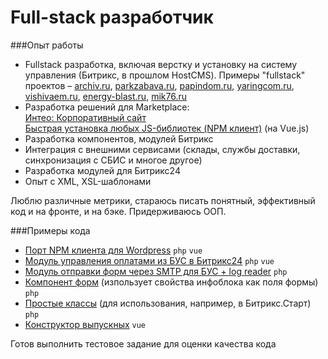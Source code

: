 # Full-stack разработчик

###Опыт работы

- Fullstack разработка, включая верстку и установку на систему управления (Битрикс, в прошлом HostCMS). 
Примеры "fullstack" проектов – [archiv.ru](https://www.archiv.ru/ "Делис Архив"), [parkzabava.ru](https://www.parkzabava.ru/ "Парк Забава"), [papindom.ru](http://papindom.ru/ "Папин Дом"), [yaringcom.ru](https://www.yaringcom.ru/ "Яринжком"), [vishivaem.ru](https://vishivaem.ru/ "Ярославская вышивальная фабрика"), [energy-blast.ru](https://energy-blast.ru/ "Energy Blast"), [mik76.ru](https://mik76.ru/ "МИК")
- Разработка решений для Marketplace:  
[Интео: Корпоративный сайт](http://marketplace.1c-bitrix.ru/solutions/inteo.corporation/)  
[Быстрая установка любых JS-библиотек (NPM клиент)](http://marketplace.1c-bitrix.ru/solutions/inteo.npm/) (на Vue.js)  
- Разработка компонентов, модулей Битрикс
- Интеграция с внешними сервисами (склады, службы доставки, синхронизация с СБИС и многое другое)
- Разработка модулей для Битрикс24
- Опыт с XML, XSL-шаблонами

Люблю различные метрики, стараюсь писать понятный, эффективный код и на фронте, и на бэке. Придерживаюсь ООП.

###Примеры кода
- [Порт NPM клиента для Wordpress](https://github.com/h4mpy/portfolio/tree/master/examples/wordpress.npm) `php` `vue`  
- [Модуль управления оплатами из БУС в Битрикс24](https://github.com/h4mpy/sync.payments) `php` `vue`  
- [Модуль отправки форм через SMTP для БУС + log reader](https://github.com/h4mpy/sync.payments) `php`  
- [Компонент форм](https://github.com/h4mpy/portfolio/tree/master/examples/form.show) (изпользует свойства инфоблока как поля формы) `php`  
- [Простые классы](https://github.com/h4mpy/portfolio/tree/master/examples/lib) (для использования, например, в Битрикс.Старт) `php`  
- [Конструктор выпускных](https://github.com/h4mpy/event.constructor) `vue`  

Готов выполнить тестовое задание для оценки качества кода


